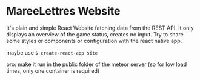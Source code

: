# MareeLettres Website

It's plain and simple React Website fatching data from the REST API. It only displays an overview of the game status, creates no input. Try to share some styles or components or configuration with the react native app.

maybe use `$ create-react-app site`

pro: make it run in the public folder of the meteor server (so for low load times, only one container is required)
